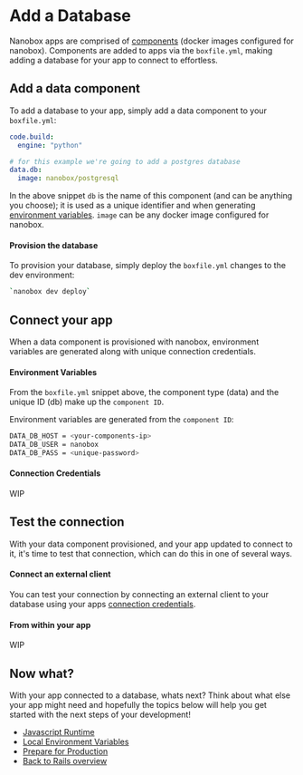 # Add a Database
Nanobox apps are comprised of <a href="https://docs.nanobox.io/getting-started/add-components/" target="\_blank">components</a> (docker images configured for nanobox). Components are added to apps via the `boxfile.yml`, making adding a database for your app to connect to effortless.

## Add a data component
To add a database to your app, simply add a data component to your `boxfile.yml`:

```yaml
code.build:
  engine: "python"

# for this example we're going to add a postgres database
data.db:
  image: nanobox/postgresql
```

In the above snippet `db` is the name of this component (and can be anything you choose); it is used as a unique identifier and when generating <a href="https://docs.nanobox.io/app-config/environment-variables/" target="\_blank">environment variables</a>. `image` can be any docker image configured for nanobox.

#### Provision the database
To provision your database, simply deploy the `boxfile.yml` changes to the dev environment:

```bash
`nanobox dev deploy`
```

## Connect your app
When a data component is provisioned with nanobox, environment variables are generated along with unique connection credentials.

#### Environment Variables
From the `boxfile.yml` snippet above, the component type (data) and the unique ID (db) make up the `component ID`.

Environment variables are generated from the `component ID`:

```bash
DATA_DB_HOST = <your-components-ip>
DATA_DB_USER = nanobox
DATA_DB_PASS = <unique-password>
```

#### Connection Credentials
WIP

## Test the connection
With your data component provisioned, and your app updated to connect to it, it's time to test that connection, which can do this in one of several ways.

#### Connect an external client
You can test your connection by connecting an external client to your database using your apps <a href="https://docs.nanobox.io/local-dev/managing-local-data/" target="\_blank">connection credentials</a>.

#### From within your app
WIP

## Now what?
With your app connected to a database, whats next? Think about what else your app might need and hopefully the topics below will help you get started with the next steps of your development!

* [Javascript Runtime](/python/flask/next-steps/javascript-runtime)
* [Local Environment Variables](/python/flask/next-steps/local-evars)
* [Prepare for Production](/python/flask/production/configure-flask)
* [Back to Rails overview](/python/flask)
